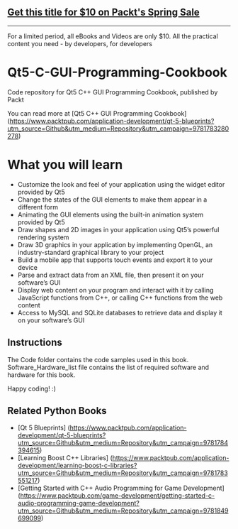 ## [Get this title for $10 on Packt's Spring Sale](https://www.packt.com/B12577?utm_source=github&utm_medium=packt-github-repo&utm_campaign=spring_10_dollar_2022)
-----
For a limited period, all eBooks and Videos are only $10. All the practical content you need \- by developers, for developers

# Qt5-C-GUI-Programming-Cookbook
Code repository for Qt5 C++ GUI Programming Cookbook, published by Packt 

You can read more at [Qt5 C++ GUI Programming Cookbook]
(https://www.packtpub.com/application-development/qt-5-blueprints?utm_source=Github&utm_medium=Repository&utm_campaign=9781783280278)

# What you will learn

* Customize the look and feel of your application using the widget editor provided by Qt5
* Change the states of the GUI elements to make them appear in a different form
* Animating the GUI elements using the built-in animation system provided by Qt5
* Draw shapes and 2D images in your application using Qt5’s powerful rendering system
* Draw 3D graphics in your application by implementing OpenGL, an industry-standard graphical library to your project
* Build a mobile app that supports touch events and export it to your device
* Parse and extract data from an XML file, then present it on your software’s GUI
* Display web content on your program and interact with it by calling JavaScript functions from C++, or calling C++ functions from the web content
* Access to MySQL and SQLite databases to retrieve data and display it on your software’s GUI


## Instructions

The Code folder contains the code samples used in this book.
Software_Hardware_list file contains the list of required software and hardware for this book.

Happy coding! :)


## Related Python Books

* [Qt 5 Blueprints] (https://www.packtpub.com/application-development/qt-5-blueprints?utm_source=Github&utm_medium=Repository&utm_campaign=9781784394615)
* [Learning Boost C++ Libraries] (https://www.packtpub.com/application-development/learning-boost-c-libraries?utm_source=Github&utm_medium=Repository&utm_campaign=9781783551217)
* [Getting Started with C++ Audio Programming for Game Development] (https://www.packtpub.com/game-development/getting-started-c-audio-programming-game-development?utm_source=Github&utm_medium=Repository&utm_campaign=9781849699099)
